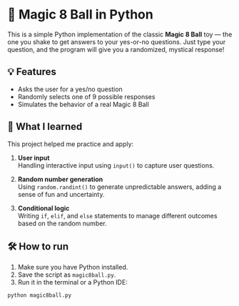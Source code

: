 # 🎱 Magic 8 Ball in Python

This is a simple Python implementation of the classic **Magic 8 Ball** toy — the one you shake to get answers to your yes-or-no questions. Just type your question, and the program will give you a randomized, mystical response!

## 💡 Features

- Asks the user for a yes/no question
- Randomly selects one of 9 possible responses
- Simulates the behavior of a real Magic 8 Ball

## 🧠 What I learned

This project helped me practice and apply:

1. **User input**  
   Handling interactive input using `input()` to capture user questions.

2. **Random number generation**  
   Using `random.randint()` to generate unpredictable answers, adding a sense of fun and uncertainty.

3. **Conditional logic**  
   Writing `if`, `elif`, and `else` statements to manage different outcomes based on the random number.

## 🛠️ How to run

1. Make sure you have Python installed.
2. Save the script as `magic8ball.py`.
3. Run it in the terminal or a Python IDE:

```bash
python magic8ball.py
